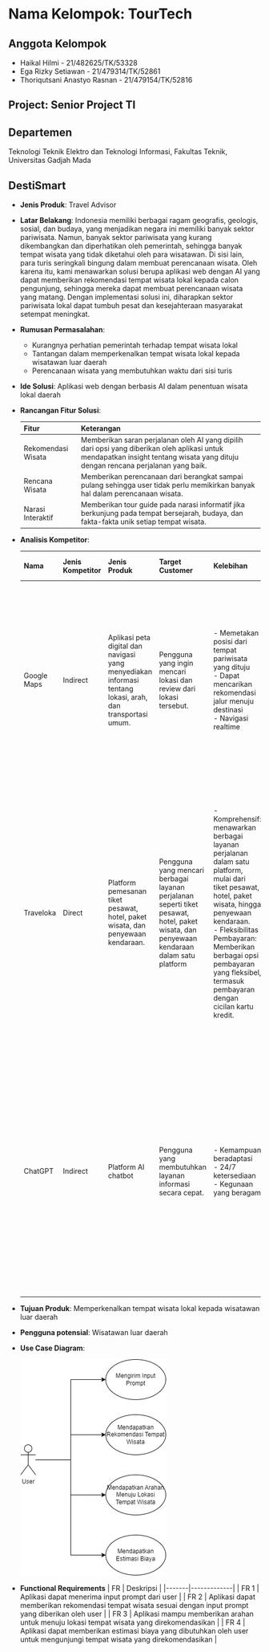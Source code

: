 # Nama Kelompok: TourTech

## Anggota Kelompok
- Haikal Hilmi - 21/482625/TK/53328
- Ega Rizky Setiawan - 21/479314/TK/52861
- Thoriqutsani Anastyo Rasnan - 21/479154/TK/52816

## Project: Senior Project TI

## Departemen
Teknologi Teknik Elektro dan Teknologi Informasi, Fakultas Teknik, Universitas Gadjah Mada

## DestiSmart
- **Jenis Produk**: Travel Advisor
- **Latar Belakang**:
  Indonesia memiliki berbagai ragam geografis, geologis, sosial, dan budaya, yang menjadikan negara ini memiliki banyak sektor pariwisata. Namun, banyak sektor pariwisata yang kurang dikembangkan dan diperhatikan oleh pemerintah, sehingga banyak tempat wisata yang tidak diketahui oleh para wisatawan. Di sisi lain, para turis seringkali bingung dalam membuat perencanaan wisata. Oleh karena itu, kami menawarkan solusi berupa aplikasi web dengan AI yang dapat memberikan rekomendasi tempat wisata lokal kepada calon pengunjung, sehingga mereka dapat membuat perencanaan wisata yang matang. Dengan implementasi solusi ini, diharapkan sektor pariwisata lokal dapat tumbuh pesat dan kesejahteraan masyarakat setempat meningkat.
- **Rumusan Permasalahan**:
  - Kurangnya perhatian pemerintah terhadap tempat wisata lokal
  - Tantangan dalam memperkenalkan tempat wisata lokal kepada wisatawan luar daerah
  - Perencanaan wisata yang membutuhkan waktu dari sisi turis
- **Ide Solusi**: Aplikasi web dengan berbasis AI dalam penentuan wisata lokal daerah
- **Rancangan Fitur Solusi**:
  
  | Fitur                 | Keterangan |
  |-----------------------|------------|
  | Rekomendasi Wisata    | Memberikan saran perjalanan oleh AI yang dipilih dari opsi yang diberikan oleh aplikasi untuk mendapatkan insight tentang wisata yang dituju dengan rencana perjalanan yang baik.   |
  | Rencana Wisata        | Memberikan perencanaan dari berangkat sampai pulang sehingga user tidak perlu memikirkan banyak hal dalam perencanaan wisata.   |
  | Narasi Interaktif     | Memberikan tour guide pada narasi informatif jika berkunjung pada tempat bersejarah, budaya, dan fakta-fakta unik setiap tempat wisata.   |
  
- **Analisis Kompetitor**:
  
  | Nama        | Jenis Kompetitor | Jenis Produk | Target Customer | Kelebihan | Kekurangan | Key Competitive Advantage & Unique Value |
  |-------------|-------------------|--------------|-----------------|-----------|------------|-----------------------------------------|
  | Google Maps | Indirect          | Aplikasi peta digital dan navigasi yang menyediakan informasi tentang lokasi, arah, dan transportasi umum. | Pengguna yang ingin mencari lokasi dan review dari lokasi tersebut. | - Memetakan posisi dari tempat pariwisata yang dituju<br/>- Dapat mencarikan rekomendasi jalur menuju destinasi<br/>- Navigasi realtime | - Review pelanggan yang kurang objektif terhadap tempat yang tidak mereka sukai<br/>- Petunjuk arah yang sering salah apabila berada di tempat yang jauh dari perkotaan<br/>- Kurangnya saran akan tempat pariwisata sesuai keinginan pengguna | Google Maps menonjol dalam penyediaan informasi lalu lintas secara real-time dan kemudahan akses karena dapat diakses dari berbagai platform yang berbeda.   |
  | Traveloka | Direct          | Platform pemesanan tiket pesawat, hotel, paket wisata, dan penyewaan kendaraan. | Pengguna yang mencari berbagai layanan perjalanan seperti tiket pesawat, hotel, paket wisata, dan penyewaan kendaraan dalam satu platform | -  Komprehensif: menawarkan berbagai layanan perjalanan dalam satu platform, mulai dari tiket pesawat, hotel, paket wisata, hingga penyewaan kendaraan.<br/>- Fleksibilitas Pembayaran: Memberikan berbagai opsi pembayaran yang fleksibel, termasuk pembayaran dengan cicilan kartu kredit. | - Kompetisi Harga: Kadang-kadang harga di Traveloka dapat lebih tinggi dibandingkan dengan pesaing, terutama saat tidak ada promosi atau diskon<br/>- Keterbatasan Pilihan: Meskipun komprehensif, Traveloka mungkin tidak selalu memiliki pilihan terbaik untuk setiap tujuan atau layanan tertentu. | Traveloka menonjol dalam menyediakan platform yang menyatukan berbagai layanan perjalanan, memberikan pengguna akses mudah dan praktis untuk memesan segala kebutuhan perjalanan mereka dalam satu tempat. Dengan fokus pada promosi dan diskon, serta opsi pembayaran yang fleksibel, Traveloka berupaya untuk memberikan nilai tambah kepada pengguna dalam hal kenyamanan dan potensi penghematan dalam perjalanan mereka. |
  | ChatGPT | Indirect          | Platform AI chatbot | Pengguna yang membutuhkan layanan informasi secara cepat. | - Kemampuan beradaptasi<br/>- 24/7 ketersediaan <br/>- Kegunaan yang beragam | - Data tempat pariwisata kurang lengkap<br/>- Keterbatasan interaksi kepada pengguna selain teks dan tidak cocok untuk pariwisata | ChatGPT menonjol dalam memberikan solusi dan informasi yang relevan dan cepat melalui interaksi berbasis teks. Keunggulan utamanya adalah kemampuan beradaptasi dan ketersediaan 24/7, serta kemampuan untuk digunakan dalam berbagai konteks. Namun, seperti yang disebutkan sebelumnya, ChatGPT juga memiliki keterbatasan dalam interaksi dan pengetahuan yang perlu dipertimbangkan.   |
  
- **Tujuan Produk**: Memperkenalkan tempat wisata lokal kepada wisatawan luar daerah

- **Pengguna potensial**: Wisatawan luar daerah

- **Use Case Diagram**:

  ![Use Case Diagram](assets/usecasediagram.png)
  
- **Functional Requirements**
  | FR    | Deskripsi   |
  |-------|-------------|
  | FR 1  | Aplikasi dapat menerima input prompt dari user  |
  | FR 2  | Aplikasi dapat memberikan rekomendasi tempat wisata sesuai dengan input prompt yang diberikan oleh user  |
  | FR 3  | Aplikasi mampu memberikan arahan untuk menuju lokasi tempat wisata yang direkomendasikan  |
  | FR 4  | Aplikasi dapat memberikan estimasi biaya yang dibutuhkan oleh user untuk mengunjungi tempat wisata yang direkomendasikan |
